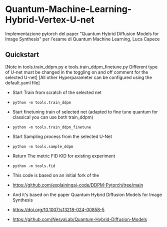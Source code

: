 # Quantum-Machine-Learning-Hybrid-Vertex-U-net
Implementazione pytorch del paper "Quantum Hybrid Diffusion Models for Image Synthesis" per l'esame di Quantum Machine Learning, Luca Capece

## Quickstart

[Note in tools.train_ddpm.py e tools.train_ddpm_finetune.py Different type of U-net must be changed in the toggling on and off comment for the selected U-net]
[All other Hyperparameter can be configured using the default.yaml file]

* Start Train from scratch of the selected net
* ```python -m tools.train_ddpm```
* Start finetuning train of selected net (adapted to fine tune quantum for classical you can use both train_ddpm)
* ```python -m tools.train_ddpm_finetune```
* Start Sampling process from the selected U-Net 
* ```python -m tools.sample_ddpm``` 
* Return The metric FID KID for existing experiment 
* ```python -m tools.fid```

* This code is based on an initial fork of the
* https://github.com/explainingai-code/DDPM-Pytorch/tree/main
* And it's based on the paper Quantum Hybrid Diffusion Models for Image Synthesis
* https://doi.org/10.1007/s13218-024-00858-5
* https://github.com/NesyaLab/Quantum-Hybrid-Diffusion-Models

